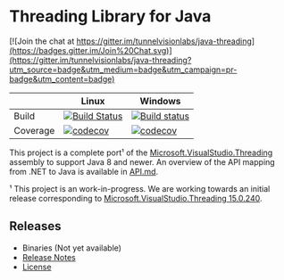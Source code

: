 ﻿# Threading Library for Java

[![Join the chat at https://gitter.im/tunnelvisionlabs/java-threading](https://badges.gitter.im/Join%20Chat.svg)](https://gitter.im/tunnelvisionlabs/java-threading?utm_source=badge&utm_medium=badge&utm_campaign=pr-badge&utm_content=badge)

|   | Linux | Windows |
| --- | --- | --- |
| Build | [![Build Status](https://travis-ci.org/tunnelvisionlabs/java-threading.svg?branch=master)](https://travis-ci.org/tunnelvisionlabs/java-threading) | [![Build status](https://ci.appveyor.com/api/projects/status/2p2l9l415aiy4elw/branch/master?svg=true)](https://ci.appveyor.com/project/sharwell/java-threading/branch/master) |
| Coverage | [![codecov](https://codecov.io/gh/tunnelvisionlabs/java-threading/branch/master/graph/badge.svg?flag=linux)](https://codecov.io/gh/tunnelvisionlabs/java-threading) | [![codecov](https://codecov.io/gh/tunnelvisionlabs/java-threading/branch/master/graph/badge.svg?flag=windows)](https://codecov.io/gh/tunnelvisionlabs/java-threading) |

This project is a complete port¹ of the [Microsoft.VisualStudio.Threading][1] assembly to support Java 8 and newer. An
overview of the API mapping from .NET to Java is available in [API.md][2].

¹ This project is an work-in-progress. We are working towards an initial release corresponding to
[Microsoft.VisualStudio.Threading 15.0.240][3].

[1]: https://www.nuget.org/packages/Microsoft.VisualStudio.Threading
[2]: https://github.com/tunnelvisionlabs/java-threading/blob/master/API.md
[3]: https://www.nuget.org/packages/Microsoft.VisualStudio.Threading/15.0.240

## Releases

* Binaries (Not yet available)
* [Release Notes](https://github.com/tunnelvisionlabs/java-threading/releases)
* [License](https://github.com/tunnelvisionlabs/java-threading/blob/master/LICENSE)
